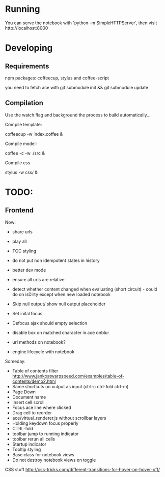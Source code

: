 Running
=======

You can serve the notebook with 'python -m SimpleHTTPServer', then visit http://localhost:8000


Developing
==========

Requirements
------------

npm packages: coffeecup, stylus and coffee-script

you need to fetch ace with git submodule init && git submodule update

Compilation
-----------

Use the watch flag and background the process to build automatically...

Compile template: 
  
  coffeecup -w index.coffee &

Compile model: 

  coffee -c -w ./src &

Compile css
  
  stylus -w css/ &
  

TODO: 
=====

Frontend
--------

Now:

* share urls
* play all
* TOC styling 
* do not put non idempotent states in history
* better dev mode 
* ensure all urls are relative

* detect whether content changed when evaluating (short circuit) - could do on isDirty except when
new loaded notebook 
* Skip null output/ show null output placeholder
* Set inital focus
* Defocus ajax should empty selection
* disable box on matched character in ace onblur
* url methods on notebook?
* engine lifecycle with notebook


Someday: 
* Table of contents filter  http://www.jankoatwarpspeed.com/examples/table-of-contents/demo2.html
* Same shortcuts on output as input (ctrl-c ctrl-fold ctrl-m)
* Page Down
* Document name
* Insert cell scroll
* Focus ace line where clicked
* Drag cell to reorder
* ace/virtual_renderer.js without scrollbar layers
* Holding keydown focus properly 
* CTRL-fold
* toolbar jump to running indicator
* toolbar rerun all cells
* Startup indicator
* Tooltip styling
* Base class for notebook views
* Do not destroy notebook views on toggle


CSS stuff http://css-tricks.com/different-transitions-for-hover-on-hover-off/

